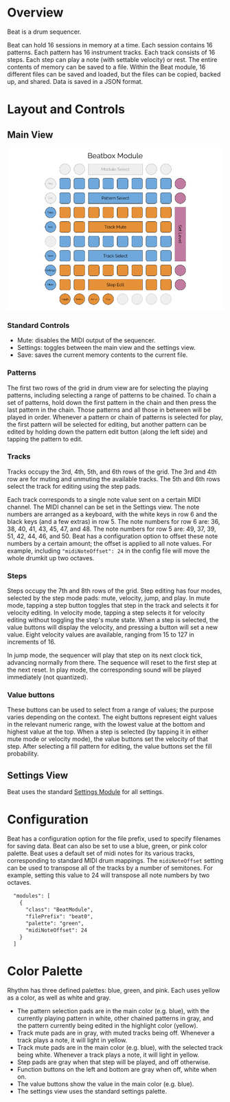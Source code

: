 # Overview

Beat is a drum sequencer. 

Beat can hold 16 sessions in memory at a time. 
Each session contains 16 patterns.
Each pattern has 16 instrument tracks.
Each track consists of 16 steps. 
Each step can play a note (with settable velocity) or rest.
The entire contents of memory can be saved to a file. 
Within the Beat module, 16 different files can be saved and loaded, but
the files can be copied, backed up, and shared. Data is saved in a JSON format.


# Layout and Controls

## Main View

<img width="960px" src="beat.png"/>

### Standard Controls

- Mute: disables the MIDI output of the sequencer.
- Settings: toggles between the main view and the settings view.
- Save: saves the current memory contents to the current file.

### Patterns

The first two rows of the grid in drum view are for selecting the playing patterns,
including selecting a range of patterns to be chained. To chain a set of patterns, hold down the first pattern in the
chain and then press the last pattern in the chain. Those patterns and all those in between will be played in order.
Whenever a pattern or chain of patterns is selected for play, the first pattern will be selected for editing, but another pattern can be edited by 
holding down the pattern edit button (along the left side) and tapping the pattern to edit.


### Tracks

Tracks occupy the 3rd, 4th, 5th, and 6th rows of the grid. The 3rd and 4th row are for muting and unmuting the available tracks. The 5th and 6th rows
select the track for editing using the step pads.

Each track corresponds to a single note value sent on a certain MIDI channel. The MIDI channel can be set in the Settings view.
The note numbers are arranged as a keyboard, with the white keys in row 6 and the black keys (and a few extras) in row 5. 
The note numbers for row 6 are: 36, 38, 40, 41, 43, 45, 47, and 48. The note numbers for row 5 are: 49, 37, 39, 51, 42, 44, 46, and 50. 
Beat has a configuration option to offset 
these note numbers by a certain amount; the offset is applied to all note values. For example, including `"midiNoteOffset": 24` in the
config file will move the whole drumkit up two octaves.

### Steps

Steps occupy the 7th and 8th rows of the grid. Step editing has four modes, selected by the step mode pads: mute, velocity, jump, and play. 
In mute mode, tapping a step button toggles that step in the track and selects it for velocity editing. In velocity mode, tapping a step 
selects it for velocity editing without toggling the step's mute state. When a step is selected, the value buttons will display the velocity, 
and pressing a button will set a new value. Eight velocity values are available, ranging from 15 to 127 in increments of 16.

In jump mode, the sequencer will play that step on its next clock tick, advancing normally from there. The sequence will reset to the first 
step at the next reset. In play mode, the corresponding sound will be played immediately (not quantized). 


### Value buttons

These buttons can be used to select from a range of values; the purpose varies depending on the context. 
The eight buttons represent eight values in the relevant numeric range, with the lowest value at the bottom and highest value at the top. 
When a step is selected (by tapping it in either mute mode or velocity mode), the value buttons set the velocity of that step. After
selecting a fill pattern for editing, the value buttons set the fill probability.


## Settings View

Beat uses the standard [Settings Module](settings.md) for all settings.

# Configuration

Beat has a configuration option for the file prefix, used to specify filenames for saving data. 
Beat can also be set to use a blue, green, or pink color palette. Beat uses a default set of
midi notes for its various tracks, corresponding to standard MIDI drum mappings. The ```midiNoteOffset```
setting can be used to transpose all of the tracks by a number of semitones. For example, setting this
value to 24 will transpose all note numbers by two octaves. 

```
  "modules": [
    {
      "class": "BeatModule",
      "filePrefix": "beat0",
      "palette": "green",
      "midiNoteOffset": 24
    }
  ]
```

# Color Palette

Rhythm has three defined palettes: blue, green, and pink. Each uses yellow as a color, as well as white and gray.
- The pattern selection pads are in the main color (e.g. blue), with the currently playing pattern in white, other chained patterns in gray,
 and the pattern currently being edited in the highlight color (yellow). 
- Track mute pads are in gray, with muted tracks being off. Whenever a track plays a note, it will light in yellow.
- Track mute pads are in the main color (e.g. blue), with the selected track being white. Whenever a track plays a note, it will light in yellow.
- Step pads are gray when that step will be played, and off otherwise.
- Function buttons on the left and bottom are gray when off, white when on.
- The value buttons show the value in the main color (e.g. blue).
- The settings view uses the standard settings palette.


  

